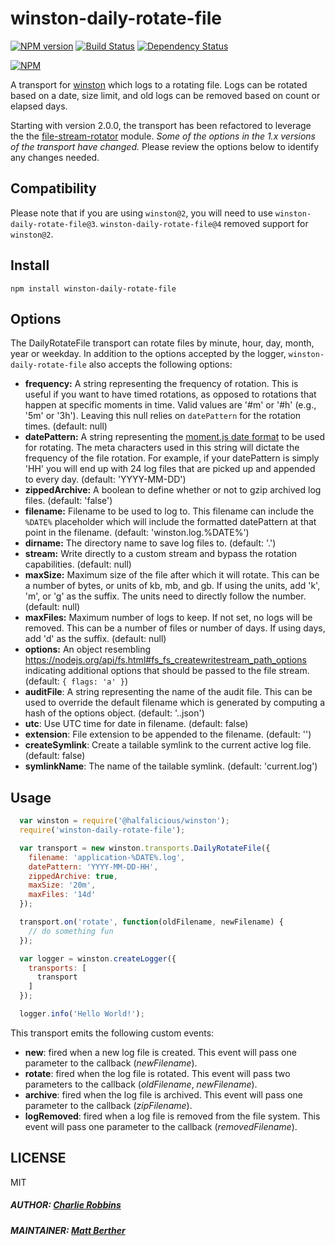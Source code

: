 # winston-daily-rotate-file

[![NPM version][npm-image]][npm-url] [![Build Status][travis-image]][travis-url] [![Dependency Status][daviddm-image]][daviddm-url]

[![NPM](https://nodei.co/npm/winston-daily-rotate-file.png)](https://nodei.co/npm/winston-daily-rotate-file/)

A transport for [winston](https://github.com/winstonjs/winston) which logs to a rotating file. Logs can be rotated based on a date, size limit, and old logs can be removed based on count or elapsed days.

Starting with version 2.0.0, the transport has been refactored to leverage the the [file-stream-rotator](https://github.com/rogerc/file-stream-rotator/) module. _Some of the options in the 1.x versions of the transport have changed._ Please review the options below to identify any changes needed.

## Compatibility
Please note that if you are using `winston@2`, you will need to use `winston-daily-rotate-file@3`. `winston-daily-rotate-file@4` removed support for `winston@2`.

## Install
```
npm install winston-daily-rotate-file
```

## Options
The DailyRotateFile transport can rotate files by minute, hour, day, month, year or weekday. In addition to the options accepted by the logger, `winston-daily-rotate-file` also accepts the following options:

* **frequency:** A string representing the frequency of rotation. This is useful if you want to have timed rotations, as opposed to rotations that happen at specific moments in time. Valid values are '#m' or '#h' (e.g., '5m' or '3h'). Leaving this null relies on `datePattern` for the rotation times. (default: null)
* **datePattern:** A string representing the [moment.js date format](http://momentjs.com/docs/#/displaying/format/) to be used for rotating. The meta characters used in this string will dictate the frequency of the file rotation. For example, if your datePattern is simply 'HH' you will end up with 24 log files that are picked up and appended to every day. (default: 'YYYY-MM-DD')
* **zippedArchive:** A boolean to define whether or not to gzip archived log files. (default: 'false')
* **filename:** Filename to be used to log to. This filename can include the `%DATE%` placeholder which will include the formatted datePattern at that point in the filename. (default: 'winston.log.%DATE%')
* **dirname:** The directory name to save log files to. (default: '.')
* **stream:** Write directly to a custom stream and bypass the rotation capabilities. (default: null)
* **maxSize:** Maximum size of the file after which it will rotate. This can be a number of bytes, or units of kb, mb, and gb. If using the units, add 'k', 'm', or 'g' as the suffix. The units need to directly follow the number. (default: null)
* **maxFiles:** Maximum number of logs to keep. If not set, no logs will be removed. This can be a number of files or number of days. If using days, add 'd' as the suffix. (default: null)
* **options:** An object resembling https://nodejs.org/api/fs.html#fs_fs_createwritestream_path_options indicating additional options that should be passed to the file stream. (default: `{ flags: 'a' }`)
* **auditFile**: A string representing the name of the audit file. This can be used to override the default filename which is generated by computing a hash of the options object. (default: '.<optionsHash>.json')
* **utc**: Use UTC time for date in filename. (default: false)
* **extension**: File extension to be appended to the filename. (default: '')
* **createSymlink**: Create a tailable symlink to the current active log file. (default: false)
* **symlinkName**: The name of the tailable symlink. (default: 'current.log')

## Usage
``` js
  var winston = require('@halfalicious/winston');
  require('winston-daily-rotate-file');

  var transport = new winston.transports.DailyRotateFile({
    filename: 'application-%DATE%.log',
    datePattern: 'YYYY-MM-DD-HH',
    zippedArchive: true,
    maxSize: '20m',
    maxFiles: '14d'
  });

  transport.on('rotate', function(oldFilename, newFilename) {
    // do something fun
  });

  var logger = winston.createLogger({
    transports: [
      transport
    ]
  });

  logger.info('Hello World!');
```

This transport emits the following custom events:

* **new**: fired when a new log file is created. This event will pass one parameter to the callback (*newFilename*).
* **rotate**: fired when the log file is rotated. This event will pass two parameters to the callback (*oldFilename*, *newFilename*).
* **archive**: fired when the log file is archived. This event will pass one parameter to the callback (*zipFilename*).
* **logRemoved**: fired when a log file is removed from the file system. This event will pass one parameter to the callback (*removedFilename*).

## LICENSE
MIT

##### AUTHOR: [Charlie Robbins](https://github.com/indexzero)
##### MAINTAINER: [Matt Berther](https://github.com/mattberther)

[npm-image]: https://badge.fury.io/js/winston-daily-rotate-file.svg
[npm-url]: https://npmjs.org/package/winston-daily-rotate-file
[travis-image]: https://travis-ci.org/winstonjs/winston-daily-rotate-file.svg?branch=master
[travis-url]: https://travis-ci.org/winstonjs/winston-daily-rotate-file
[daviddm-image]: https://david-dm.org/winstonjs/winston-daily-rotate-file.svg?theme=shields.io
[daviddm-url]: https://david-dm.org/winstonjs/winston-daily-rotate-file
